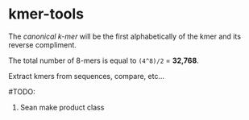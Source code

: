 # kmer-tools

The *canonical k-mer* will be the first alphabetically of the kmer and its reverse compliment.

The total number of 8-mers is equal to `(4^8)/2` = **32,768**.


Extract kmers from sequences, compare, etc...

#TODO: 
1. Sean make product class
